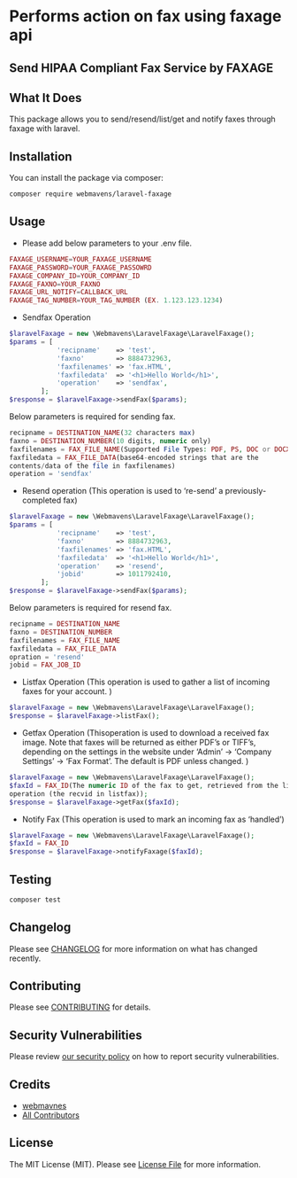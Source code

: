 # Performs action on fax using faxage api
## Send HIPAA Compliant Fax Service by FAXAGE

## What It Does

This package allows you to send/resend/list/get and notify faxes through faxage with laravel.

## Installation

You can install the package via composer:

```bash
composer require webmavens/laravel-faxage
```

## Usage

- Please add below parameters to your .env file.

```php
FAXAGE_USERNAME=YOUR_FAXAGE_USERNAME
FAXAGE_PASSWORD=YOUR_FAXAGE_PASSOWRD
FAXAGE_COMPANY_ID=YOUR_COMPANY_ID
FAXAGE_FAXNO=YOUR_FAXNO
FAXAGE_URL_NOTIFY=CALLBACK_URL
FAXAGE_TAG_NUMBER=YOUR_TAG_NUMBER (EX. 1.123.123.1234)
```

- Sendfax Operation 

```php
$laravelFaxage = new \Webmavens\LaravelFaxage\LaravelFaxage();
$params = [
            'recipname'    => 'test',
            'faxno'        => 8884732963,
            'faxfilenames' => 'fax.HTML',
            'faxfiledata'  => '<h1>Hello World</h1>',
            'operation'    => 'sendfax',
        ];
$response = $laravelFaxage->sendFax($params);
```

Below parameters is required for sending fax.

```php
recipname = DESTINATION_NAME(32 characters max)
faxno = DESTINATION_NUMBER(10 digits, numeric only)
faxfilenames = FAX_FILE_NAME(Supported File Types: PDF, PS, DOC or DOCX, DOT, WPS, WPD, ODT, RTF, XLS or XLSX, PPT or PPTX, ODS, CSV, HTM, HTML, BMP, GIF, JPG, JPEG, TIF, TIFF, PNG, PCL, TXT)
faxfiledata = FAX_FILE_DATA(base64-encoded strings that are the
contents/data of the file in faxfilenames)
operation = 'sendfax'
```

- Resend operation (This operation is used to ‘re-send’ a previously-completed fax)

```php
$laravelFaxage = new \Webmavens\LaravelFaxage\LaravelFaxage();
$params = [
            'recipname'    => 'test',
            'faxno'        => 8884732963,
            'faxfilenames' => 'fax.HTML',
            'faxfiledata'  => '<h1>Hello World</h1>',
            'operation'    => 'resend',
            'jobid'        => 1011792410,
        ];
$response = $laravelFaxage->sendFax($params);
```

Below parameters is required for resend fax.

```php
recipname = DESTINATION_NAME
faxno = DESTINATION_NUMBER
faxfilenames = FAX_FILE_NAME
faxfiledata = FAX_FILE_DATA
opration = 'resend'
jobid = FAX_JOB_ID
```

- Listfax Operation (This operation is used to gather a list of incoming faxes for your account. )

```php
$laravelFaxage = new \Webmavens\LaravelFaxage\LaravelFaxage();
$response = $laravelFaxage->listFax();
```

- Getfax Operation (Thisoperation is used to download a received fax image. Note that faxes will be returned as either PDF’s or TIFF’s, depending on the settings in the website under ‘Admin’ -> ‘Company Settings’ -> ‘Fax Format’. The default is PDF unless changed. )

```php
$laravelFaxage = new \Webmavens\LaravelFaxage\LaravelFaxage();
$faxId = FAX_ID(The numeric ID of the fax to get, retrieved from the listfax
operation (the recvid in listfax));
$response = $laravelFaxage->getFax($faxId);
```

- Notify Fax (This operation is used to mark an incoming fax as ‘handled’)

```php
$laravelFaxage = new \Webmavens\LaravelFaxage\LaravelFaxage();
$faxId = FAX_ID
$response = $laravelFaxage->notifyFaxage($faxId);
```


## Testing

```bash
composer test
```

## Changelog

Please see [CHANGELOG](CHANGELOG.md) for more information on what has changed recently.

## Contributing

Please see [CONTRIBUTING](.github/CONTRIBUTING.md) for details.

## Security Vulnerabilities

Please review [our security policy](../../security/policy) on how to report security vulnerabilities.

## Credits

- [webmavnes](https://github.com/webmavens)
- [All Contributors](../../contributors)

## License

The MIT License (MIT). Please see [License File](LICENSE.md) for more information.
